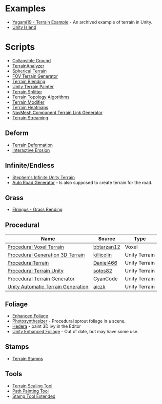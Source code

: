 # Examples

* [Yagami19 - Terrain Example](https://github.com/Yagami19/TerrainExample) - An archived example of terrain in Unity.
* [Unity Island](https://github.com/humbertodias/unity-island)
# Scripts
* [Collapsible Ground](https://github.com/MaxwellGengYF/Unity-Collapsible-Ground)
* [TerrainAnalyzer](https://github.com/superjamesmccafferty/TerrainAnalyzer)
* [Spherical Terrain](https://github.com/tjbaron/UnityTerrain)
* [FOV Terrain Generator](https://github.com/ScienceExp/Unity-FOV-Terrain-Generator)
* [Terrain Blending](https://github.com/bad3p/TerrainBlending)
* [Unity Terrain Painter](https://github.com/drParadox312/Unity-TerrainPainter)
* [Terrain Splitter](https://github.com/ExpressoBits/STerrainSplit)
* [Terrain Topology Algorithms](https://github.com/Scrawk/Terrain-Topology-Algorithms)
* [Terrain Modifier](https://github.com/mogoson/TerrainModifier)
* [Terrain Heatmaps](https://github.com/EdwardAndrew/UnityTerrainHeatmaps)
* [NavMesh Component Terrain Link Generator](https://github.com/Fove/NavMeshComponentTerrainLinkGenerator)
* [Terrain Streaming](https://github.com/ferdbold/unity-terrain-streaming)
## Deform
* [Terrain Deformation](https://armedunity.com/topic/5-unity3d-terrain-deformation-real-time/)
* [Interactive Erosion](https://github.com/Scrawk/Interactive-Erosion)
## Infinite/Endless
* [Stephen's Infinite Unity Terrain](https://github.com/StephenLujan/Stephen-s-Infinite-Unity-Terrain)
* [Auto Road Generator](https://github.com/Atezai/Auto-Road-Generator) - Is also supposed to create terrain for the road.
## Grass
* [Elringus - Grass Bending](https://github.com/Elringus/GrassBending)
## Procedural

| Name | Source | Type  |
| --- | --- | --- | 
|[Procedural Voxel Terrain](https://github.com/bbtarzan12/Unity-Procedural-Voxel-Terrain)|[bbtarzan12](https://github.com/bbtarzan12)| Voxel
|[Procedural Generation 3D Terrain](https://github.com/killicolin/Procedural-Generation-3D-Terrain-Unity-)|[killicolin](https://github.com/killicolin)|Unity Terrain
|[ProceduralTerrain](https://github.com/Daniel466/Procedural-Terrain-Generation-with-Unity)|[Daniel466](https://github.com/Daniel466)|Unity Terrain
|[Procedural Terrain Unity](https://github.com/sotos82/ProceduralTerrainUnity)|[sotos82](https://github.com/sotos82)|Unity Terrain
|[Procedural Terrain Generator](https://github.com/CyanCode/Procedural-Terrain-Generator)|[CyanCode](https://github.com/CyanCode)|Unity Terrain
|[Unity Automatic Terrain Generation](https://github.com/aiczk/Unity-Automatic-terrain-generation)|[aiczk](https://github.com/aiczk)|Unity Terrain


## Foliage
* [Enhanced Foliage](https://github.com/marmitaTH/unity-enhanced-foliage)
* [Photosynthesizer](https://github.com/alexismorin/Photosynthesizer) - Procedural sprout foliage in a scene.
* [Hedera](https://github.com/radiatoryang/hedera) - paint 3D ivy in the Editor
* [Unity Enhanced Foilage](https://github.com/marmitoTH/unity-enhanced-foliage) - Out of date, but may have some use.

## Stamps
* [Terrain Stamps](https://github.com/Roland09/Terrain-Stamps)

## Tools
* [Terrain Scaling Tool](https://github.com/null511/Unity.TerrainScalingTool)
* [Path Painting Tool](https://github.com/Roland09/PathPaintTool)
* [Stamp Tool Extended](https://github.com/Roland09/StampToolExtended)

